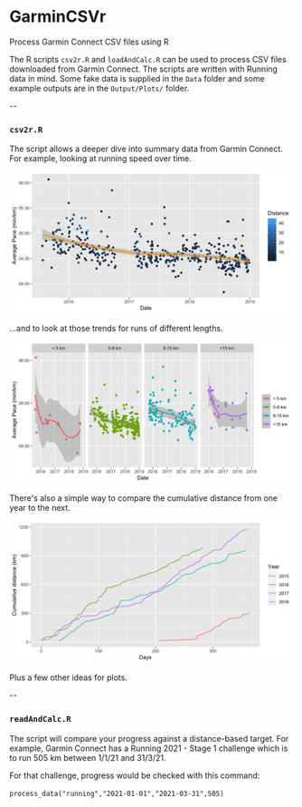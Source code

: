 # GarminCSVr
Process Garmin Connect CSV files using R

The R scripts `csv2r.R` and `loadAndCalc.R` can be used to process CSV files downloaded from Garmin Connect. The scripts are written with Running data in mind. Some fake data is supplied in the `Data` folder and some example outputs are in the `Output/Plots/` folder.

--

### `csv2r.R`

The script allows a deeper dive into summary data from Garmin Connect. For example, looking at running speed over time.

![img](Output/Plots/allPace.png?raw=true "image")

...and to look at those trends for runs of different lengths.

![img](Output/Plots/paceByDist.png?raw=true "image") 

There's also a simple way to compare the cumulative distance from one year to the next.

![img](Output/Plots/cumulativeDistOverlay.png?raw=true "image")

Plus a few other ideas for plots.

--

### `readAndCalc.R`

The script will compare your progress against a distance-based target. For example, Garmin Connect has a Running 2021 - Stage 1 challenge which is to run 505 km between 1/1/21 and 31/3/21.

For that challenge, progress would be checked with this command:

`process_data("running","2021-01-01","2021-03-31",505)`

